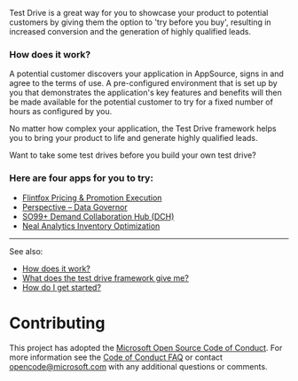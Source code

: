 Test Drive is a great way for you to showcase your product to potential customers by giving them the option to 'try before you buy', resulting in increased conversion and the generation of highly qualified leads.

### How does it work? 
A potential customer discovers your application in AppSource, signs in and agree to the terms of use. A pre-configured environment that is set up by you that demonstrates the application's key features and benefits will then be made available for the potential customer to try for a fixed number of hours as configured by you.

No matter how complex your application, the Test Drive framework helps you to bring your product to life and generate highly qualified leads.

Want to take some test drives before you build your own test drive? 

### Here are four apps for you to try:
* [Flintfox Pricing & Promotion Execution](https://appsource.microsoft.com/product/web-apps/flintfox-trade-management-dist.2c631707-e421-4248-b22c-27b430af9fd9?tab=Overview)
* [Perspective – Data Governor ](https://appsource.microsoft.com/product/web-apps/perspective.6c5fcd8a-a191-43c9-a7a6-a55b686f6c71)
* [SO99+ Demand Collaboration Hub (DCH)](https://appsource.microsoft.com/product/web-apps/toolsgroup.68211dad-3960-4da8-a6a8-5b9cd0de8119)
* [Neal Analytics Inventory Optimization ](https://appsource.microsoft.com/product/web-apps/neal_analytics.8066ad01-1e61-40cd-bd33-9b86c65fa73a)

***

See also:

* [How does it work?](https://github.com/Microsoft/AppSource/wiki/How-does-it-work%3F)
* [What does the test drive framework give me?](https://github.com/Microsoft/AppSource/wiki/What-does-the-test-drive-framework-give-me%3F)
* [How do I get started?](https://github.com/Microsoft/AppSource/wiki/How-do-I-get-started%3F)

# Contributing

This project has adopted the [Microsoft Open Source Code of Conduct](https://opensource.microsoft.com/codeofconduct/). For more information see the [Code of Conduct FAQ](https://opensource.microsoft.com/codeofconduct/faq/) or contact [opencode@microsoft.com](mailto:opencode@microsoft.com) with any additional questions or comments.
